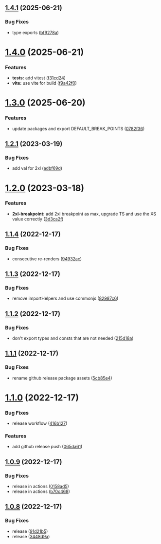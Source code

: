 ## [1.4.1](https://github.com/joelpierre/use-breakpoint/compare/v1.4.0...v1.4.1) (2025-06-21)


### Bug Fixes

* type exports ([bf9278a](https://github.com/joelpierre/use-breakpoint/commit/bf9278aa9d9a8dbc123c8c0ad9da354dacc96091))

# [1.4.0](https://github.com/joelpierre/use-breakpoint/compare/v1.3.0...v1.4.0) (2025-06-21)


### Features

* **tests:** add vitest ([f31cd24](https://github.com/joelpierre/use-breakpoint/commit/f31cd249e998cfd9b12de9a73ce9c2075dd81a8b))
* **vite:** use vite for build ([f9a42f0](https://github.com/joelpierre/use-breakpoint/commit/f9a42f0e5021fd6839ce0d99df8d9fee436b5d51))

# [1.3.0](https://github.com/joelpierre/use-breakpoint/compare/v1.2.1...v1.3.0) (2025-06-20)


### Features

* update packages and export DEFAULT_BREAK_POINTS ([0782f36](https://github.com/joelpierre/use-breakpoint/commit/0782f363f907952bc0070635a6f985cfea5da8c9))

## [1.2.1](https://github.com/joelpierre/use-breakpoint/compare/v1.2.0...v1.2.1) (2023-03-19)


### Bug Fixes

* add val for 2xl ([adbf69d](https://github.com/joelpierre/use-breakpoint/commit/adbf69deb9fde3973ba8fab1ed4d7bd4dbea4356))

# [1.2.0](https://github.com/joelpierre/use-breakpoint/compare/v1.1.4...v1.2.0) (2023-03-18)


### Features

* **2xl-breakpoint:** add 2xl breakpoint as max, upgrade TS and use the XS value correctly ([3d3ca2f](https://github.com/joelpierre/use-breakpoint/commit/3d3ca2f6cee36609fa4f34c0e7daff887317d6f1))

## [1.1.4](https://github.com/joelpierre/use-breakpoint/compare/v1.1.3...v1.1.4) (2022-12-17)


### Bug Fixes

* consecutive re-renders ([94932ac](https://github.com/joelpierre/use-breakpoint/commit/94932ac960970e4e026d2fee9ed3e2d2afb9e111))

## [1.1.3](https://github.com/joelpierre/use-breakpoint/compare/v1.1.2...v1.1.3) (2022-12-17)


### Bug Fixes

* remove importHelpers and use commonjs ([82987c6](https://github.com/joelpierre/use-breakpoint/commit/82987c6845cd5792f2bcfb8fb308485b04249812))

## [1.1.2](https://github.com/joelpierre/use-breakpoint/compare/v1.1.1...v1.1.2) (2022-12-17)


### Bug Fixes

* don't export types and consts that are not needed ([215d18a](https://github.com/joelpierre/use-breakpoint/commit/215d18a13ed4c54b04c936cb703b4d1be1d13731))

## [1.1.1](https://github.com/joelpierre/use-breakpoint/compare/v1.1.0...v1.1.1) (2022-12-17)


### Bug Fixes

* rename github release package assets ([5cb85e4](https://github.com/joelpierre/use-breakpoint/commit/5cb85e45891b9225ffaf7020b6c6760de60d7fe3))

# [1.1.0](https://github.com/joelpierre/use-breakpoint/compare/v1.0.9...v1.1.0) (2022-12-17)


### Bug Fixes

* release workflow ([416b127](https://github.com/joelpierre/use-breakpoint/commit/416b127d13c8c048cad0b455c73f7ba85e4d5377))


### Features

* add github release push ([065da61](https://github.com/joelpierre/use-breakpoint/commit/065da61dda880f1a5c17b775bc5012b7873070ec))

## [1.0.9](https://github.com/joelpierre/use-breakpoint/compare/v1.0.8...v1.0.9) (2022-12-17)


### Bug Fixes

* release in actions ([0158ad5](https://github.com/joelpierre/use-breakpoint/commit/0158ad5feca47f5d68ed492bc8f2d476b13d0340))
* release in actions ([b70c468](https://github.com/joelpierre/use-breakpoint/commit/b70c468cb7d98775245fb70d99e08e1b5756ba5d))

## [1.0.8](https://github.com/joelpierre/use-breakpoint/compare/v1.0.7...v1.0.8) (2022-12-17)


### Bug Fixes

* release ([91d21b5](https://github.com/joelpierre/use-breakpoint/commit/91d21b56112a491a3d155b926feb04f013d6852f))
* release ([3448d9a](https://github.com/joelpierre/use-breakpoint/commit/3448d9aab3343d656d5582176980b2f4c0e4a485))
